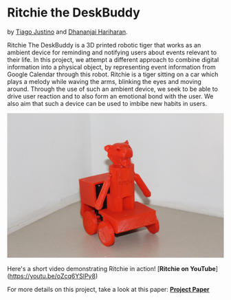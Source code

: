 # Ritchie the DeskBuddy

by [Tiago Justino](https://github.com/TiagoJustino) and [Dhananjai Hariharan](https://github.com/DhananjaiH).

Ritchie The DeskBuddy is a 3D printed robotic tiger that works as an ambient device for reminding and notifying users about events relevant to their life. In this project, we attempt a different approach to combine digital information into a physical object, by representing event information from Google Calendar through this robot. Ritchie is a tiger sitting on a car which plays a melody while waving the arms, blinking the eyes and moving around. Through the use of such an ambient device, we seek to be able to drive user reaction and to also form an emotional bond with the user. We also aim that such a device can be used to imbibe new habits in users.

![Ritchie](https://raw.githubusercontent.com/TiagoJustino/ritchie/master/photos/final.jpg)

Here's a short video demonstrating Ritchie in action! [**Ritchie on YouTube**] (https://youtu.be/oZcq6YSlPy8)


For more details on this project, take a look at this paper: [**Project Paper**](https://github.com/TiagoJustino/ritchie/blob/master/paper/ritchie-paper.pdf)
